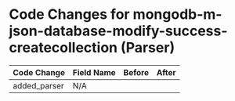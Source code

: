 # Code Changes for mongodb-m-json-database-modify-success-createcollection (Parser)

| Code Change | Field Name | Before | After |
|-------------|------------|--------|-------|
| added_parser | N/A |  |  |